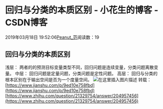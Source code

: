 
# 回归与分类的本质区别 - 小花生的博客 - CSDN博客


2019年03月18日 19:52:06[Peanut_范](https://me.csdn.net/u013841196)阅读数：19


## 回归与分类的本质区别
浅层： 两者的的预测目标变量类型不同，回归问题是连续变量，分类问题离散变量。
中层： 回归问题是定量问题，分类问题是定性问题。
高层： 回归与分类的根本区别在于输出空间是否为一个度量空间。
![在这里插入图片描述](https://img-blog.csdnimg.cn/20190318195051810.png)
转载：[https://www.jianshu.com/p/9ed10e758fbd](https://www.jianshu.com/p/9ed10e758fbd)
[https://www.zhihu.com/question/21329754/answer/204957456](https://www.zhihu.com/question/21329754/answer/204957456)
[
						](https://img-blog.csdnimg.cn/20190318195051810.png)
[
	](https://img-blog.csdnimg.cn/20190318195051810.png)
